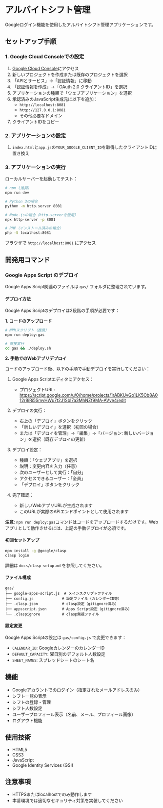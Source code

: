 # アルバイトシフト管理

Googleログイン機能を使用したアルバイトシフト管理アプリケーションです。

## セットアップ手順

### 1. Google Cloud Consoleでの設定

1. [Google Cloud Console](https://console.cloud.google.com/)にアクセス
2. 新しいプロジェクトを作成または既存のプロジェクトを選択
3. 「APIとサービス」→「認証情報」に移動
4. 「認証情報を作成」→「OAuth 2.0 クライアントID」を選択
5. アプリケーションの種類で「ウェブアプリケーション」を選択
6. 承認済みのJavaScript生成元に以下を追加：
   - `http://localhost:8081`
   - `http://127.0.0.1:8081`
   - その他必要なドメイン
7. クライアントIDをコピー

### 2. アプリケーションの設定

1. `index.html`と`app.js`の`YOUR_GOOGLE_CLIENT_ID`を取得したクライアントIDに置き換え

### 3. アプリケーションの実行

ローカルサーバーを起動してテスト：

```bash
# npm (推奨)
npm run dev

# Python 3の場合
python -m http.server 8081

# Node.jsの場合（http-serverを使用）
npx http-server -p 8081

# PHP（インストール済みの場合）
php -S localhost:8081
```

ブラウザで `http://localhost:8081` にアクセス

## 開発用コマンド

### Google Apps Script のデプロイ

Google Apps Script関連のファイルは `gas/` フォルダに整理されています。

#### デプロイ方法

Google Apps Scriptのデプロイは2段階の手順が必要です：

**1. コードのアップロード**
```bash
# NPMスクリプト（推奨）
npm run deploy:gas

# 直接実行
cd gas && ./deploy.sh
```

**2. 手動でのWebアプリデプロイ**

コードのアップロード後、以下の手順で手動デプロイを実行してください：

1. Google Apps Scriptエディタにアクセス：
   - プロジェクトURL: https://script.google.com/u/0/home/projects/1rABKUvGo1LK5Ob8A012r8iRi5SmvHWu7t2J1SbI7a3MhNZf9MA-AVve4/edit

2. デプロイの実行：
   - 右上の「デプロイ」ボタンをクリック
   - 「新しいデプロイ」を選択（初回の場合）
   - または「デプロイを管理」→「編集」→「バージョン: 新しいバージョン」を選択（既存デプロイの更新）

3. デプロイ設定：
   - 種類：「ウェブアプリ」を選択
   - 説明：変更内容を入力（任意）
   - 次のユーザーとして実行：「自分」
   - アクセスできるユーザー：「全員」
   - 「デプロイ」ボタンをクリック

4. 完了確認：
   - 新しいWebアプリURLが生成されます
   - このURLが実際のAPIエンドポイントとして使用されます

**注意**: `npm run deploy:gas`コマンドはコードをアップロードするだけです。Webアプリとして動作させるには、上記の手動デプロイが必須です。

#### 初回セットアップ
```bash
npm install -g @google/clasp
clasp login
```

詳細は `docs/clasp-setup.md` を参照してください。

#### ファイル構成
```
gas/
├── google-apps-script.js  # メインスクリプトファイル
├── config.js             # 設定ファイル（カレンダーID等）
├── .clasp.json           # clasp設定（gitignore済み）
├── appsscript.json       # Apps Script設定（gitignore済み）
└── .claspignore          # clasp無視ファイル
```

#### 設定変更
Google Apps Scriptの設定は `gas/config.js` で変更できます：
- `CALENDAR_ID`: GoogleカレンダーのカレンダーID
- `DEFAULT_CAPACITY`: 曜日別のデフォルト人数設定
- `SHEET_NAMES`: スプレッドシートのシート名

## 機能

- Googleアカウントでのログイン（指定されたメールアドレスのみ）
- シフト一覧の表示
- シフトの登録・管理
- シフト人数設定
- ユーザープロフィール表示（名前、メール、プロフィール画像）
- ログアウト機能

## 使用技術

- HTML5
- CSS3
- JavaScript
- Google Identity Services (GSI)

## 注意事項

- HTTPSまたはlocalhostでのみ動作します
- 本番環境では適切なセキュリティ対策を実装してください